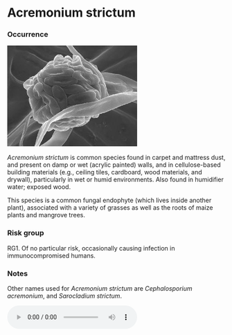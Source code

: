 <!-- TITLE: Acremonium Strictum -->

# Acremonium strictum
### Occurrence

![Acremonium Strictum](/uploads/acremonium-strictum.jpg "Acremonium Strictum") 

*Acremonium strictum* is common species found in carpet and mattress dust, and present on damp or wet (acrylic painted) walls, and in cellulose-based building materials (e.g., ceiling tiles, cardboard, wood materials, and drywall), particularly in wet or humid environments. Also found in humidifier water; exposed wood.

This species is a common fungal endophyte (which lives inside another plant), associated with a variety of grasses as well as the roots of maize plants and mangrove trees. 

### Risk group
RG1. Of no particular risk, occasionally causing infection in immunocompromised humans.

### Notes
Other names used for *Acremonium strictum* are *Cephalosporium acremonium*, and *Sarocladium strictum*.

<audio controls>
	<source src="/uploads/acremonium-strictum.mp3" type="audio/mp3">
</audio>


